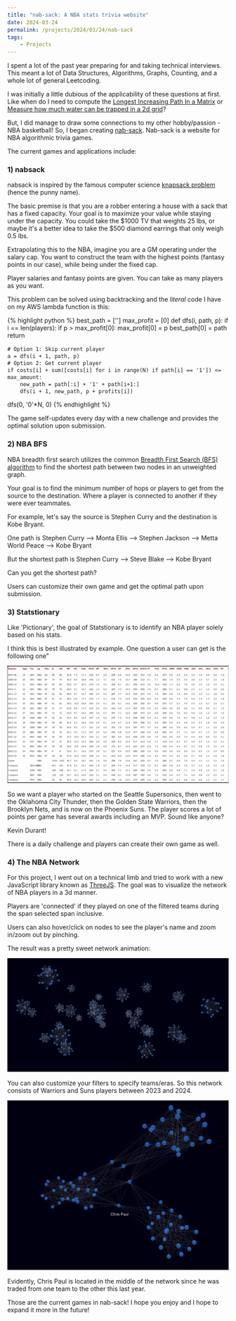```yaml
---
title: "nab-sack: A NBA stats trivia website"
date: 2024-03-24
permalink: /projects/2024/03/24/nab-sack
tags:
    - Projects
--- 
```


I spent a lot of the past year preparing for and taking technical interviews. This meant a lot of Data Structures, Algorithms, Graphs, Counting, and a whole lot of general Leetcoding.

I was initially a little dubious  of the applicability of these questions at first. Like when do I need to compute the [Longest Increasing Path In a Matrix](https://leetcode.com/problems/longest-increasing-path-in-a-matrix/solutions/288520/longest-path-in-dag/) or [Measure how much water can be trapped in a 2d grid](https://leetcode.com/problems/trapping-rain-water/description/)?

But, I did manage to draw some connections to my other hobby/passion - NBA basketball! So, I began creating [nab-sack](https://www.nab-sack.com/). Nab-sack is a website for NBA algorithmic trivia games.

The current games and applications include:

### 1) nabsack
nabsack is inspired by the famous computer science [knapsack problem](https://en.wikipedia.org/wiki/Knapsack_problem) (hence the punny name).

The basic premise is that you are a robber entering a house with a sack that has a fixed capacity. Your goal is to maximize your value while staying under the capacity. You could take the $1000 TV that weights 25 lbs, or maybe it's a better idea to take the $500 diamond earrings that only weigh 0.5 lbs.

Extrapolating this to the NBA, imagine you are a GM operating under the salary cap. You want to construct the team with the highest points (fantasy points in our case), while being under the fixed cap.

Player salaries and fantasy points are given. You can take as many players as you want.

This problem can be solved using backtracking and the *literal* code I have on my AWS lambda function is this:

{% highlight python %}
best_path = ['']
max_profit = [0]
def dfs(i, path, p):
    if i == len(players):
        if p > max_profit[0]:
            max_profit[0] = p
            best_path[0] = path
        return
    
    # Option 1: Skip current player
    a = dfs(i + 1, path, p)
    # Option 2: Get current player
    if costs[i] + sum([costs[i] for i in range(N) if path[i] == '1']) <= max_amount:
        new_path = path[:i] + '1' + path[i+1:]
        dfs(i + 1, new_path, p + profits[i])
dfs(0, '0'*N, 0)
{% endhighlight %}

The game self-updates every day with a new challenge and provides the optimal solution upon submission.

### 2) NBA BFS

NBA breadth first search utilizes the common [Breadth First Search (BFS) algorithm](https://en.wikipedia.org/wiki/Breadth-first_search) to find the shortest path between two nodes in an unweighted graph.

Your goal is to find the minimum number of hops or players to get from the source to the destination. Where a player is connected to another if they were ever teammates.

For example, let's say the source is Stephen Curry and the destination is Kobe Bryant.

One path is
Stephen Curry --> Monta Ellis --> Stephen Jackson --> Metta World Peace --> Kobe Bryant

But the shortest path is
Stephen Curry --> Steve Blake --> Kobe Bryant

Can you get the shortest path?

Users can customize their own game and get the optimal path upon submission.

### 3) Statstionary

Like 'Pictionary', the goal of Statstionary is to identify an NBA player solely based on his stats.

I think this is best illustrated by example. One question a user can get is the following one"

![KD](/images/statstionary.png)

So we want a player who started on the Seattle Supersonics, then went to the Oklahoma City Thunder, then the Golden State Warriors, then the Brooklyn Nets, and is now on the Phoenix Suns. The player scores a lot of points per game has several awards including an MVP. Sound like anyone?

Kevin Durant!

There is a daily challenge and players can create their own game as well.

### 4) The NBA Network

For this project, I went out on a technical limb and tried to work with a new JavaScript library known as [ThreeJS](https://threejs.org/). The goal was to visualize the network of NBA players in a 3d manner.

Players are 'connected' if they played on one of the filtered teams during the span selected span inclusive.

Users can also hover/click on nodes to see the player's name and zoom in/zoom out by pinching.

The result was a pretty sweet network animation:


![NBA Network](/images/nba-network.png)


You can also customize your filters to specify teams/eras. So this network consists of Warriors and Suns players between 2023 and 2024.

![Chris Paul](/images/chris-paul.png)

Evidently, Chris Paul is located in the middle of the network since he was traded from one team to the other this last year.


Those are the current games in nab-sack! I hope you enjoy and I hope to expand it more in the future!